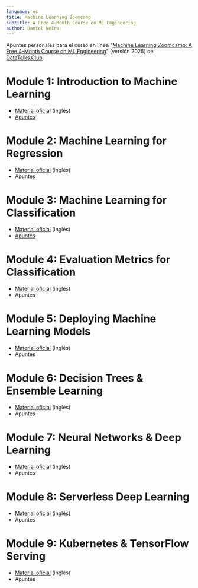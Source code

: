 ```yaml
---
language: es
title: Machine Learning Zoomcamp
subtitle: A Free 4-Month Course on ML Engineering
author: Daniel Neira
---
```

Apuntes personales para el curso en línea "[Machine Learning Zoomcamp: A Free 4-Month Course on ML Engineering](https://github.com/DataTalksClub/machine-learning-zoomcamp)" (versión 2025) de [DataTalks.Club](https://datatalks.club/).

# Module 1: Introduction to Machine Learning

- [Material oficial](https://github.com/DataTalksClub/machine-learning-zoomcamp/blob/master/01-intro) (inglés)
- [Apuntes](./es_introduction.md)

# Module 2: Machine Learning for Regression

- [Material oficial](https://github.com/DataTalksClub/machine-learning-zoomcamp/blob/master/02-regression) (inglés)
- Apuntes

# Module 3: Machine Learning for Classification

- [Material oficial](https://github.com/DataTalksClub/machine-learning-zoomcamp/blob/master/03-classification) (inglés)
- [Apuntes](./es_classification.md)

# Module 4: Evaluation Metrics for Classification

- [Material oficial](https://github.com/DataTalksClub/machine-learning-zoomcamp/blob/master/04-evaluation) (inglés)
- Apuntes

# Module 5: Deploying Machine Learning Models

- [Material oficial](https://github.com/DataTalksClub/machine-learning-zoomcamp/blob/master/05-deployment) (inglés)
- Apuntes

# Module 6: Decision Trees & Ensemble Learning

- [Material oficial](https://github.com/DataTalksClub/machine-learning-zoomcamp/blob/master/06-trees) (inglés)
- Apuntes

# Module 7: Neural Networks & Deep Learning

- [Material oficial](https://github.com/DataTalksClub/machine-learning-zoomcamp/blob/master/08-deep-learning) (inglés)
- Apuntes

# Module 8: Serverless Deep Learning

- [Material oficial](https://github.com/DataTalksClub/machine-learning-zoomcamp/blob/master/09-serverless) (inglés)
- Apuntes

# Module 9: Kubernetes & TensorFlow Serving

- [Material oficial](https://github.com/DataTalksClub/machine-learning-zoomcamp/blob/master/10-kubernetes) (inglés)
- Apuntes
